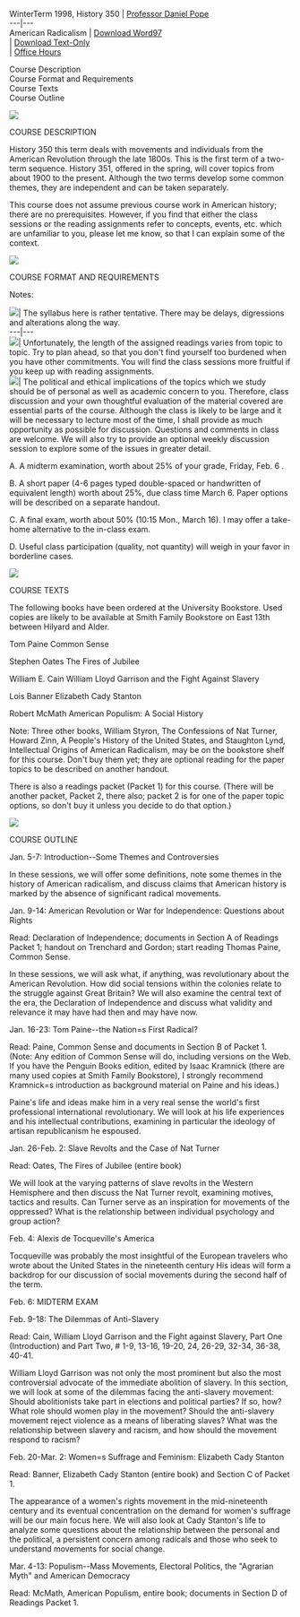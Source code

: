 WinterTerm 1998, History 350 | [Professor Daniel
Pope](../../../people/faculty/regular/pope.htm)  
---|---  
American Radicalism | [Download Word97](350.doc)  
  | [Download Text-Only](350.txt)  
  | [Office Hours](../../../people/faculty/office.htm)  
  
Course Description  
Course Format and Requirements  
Course Texts  
Course Outline

![](../../../_themes/history/urbhorsd.gif)

COURSE DESCRIPTION

History 350 this term deals with movements and individuals from the American
Revolution through the late 1800s. This is the first term of a two-term
sequence. History 351, offered in the spring, will cover topics from about
1900 to the present. Although the two terms develop some common themes, they
are independent and can be taken separately.

This course does not assume previous course work in American history; there
are no prerequisites. However, if you find that either the class sessions or
the reading assignments refer to concepts, events, etc. which are unfamiliar
to you, please let me know, so that I can explain some of the context.

![](../../../_themes/history/urbhorsd.gif)

COURSE FORMAT AND REQUIREMENTS

Notes:

![](../../../_themes/history/urbbul1d.gif)| The syllabus here is rather
tentative. There may be delays, digressions and alterations along the way.  
---|---  
![](../../../_themes/history/urbbul1d.gif)| Unfortunately, the length of the
assigned readings varies from topic to topic. Try to plan ahead, so that you
don't find yourself too burdened when you have other commitments. You will
find the class sessions more fruitful if you keep up with reading assignments.  
![](../../../_themes/history/urbbul1d.gif)| The political and ethical
implications of the topics which we study should be of personal as well as
academic concern to you. Therefore, class discussion and your own thoughtful
evaluation of the material covered are essential parts of the course. Although
the class is likely to be large and it will be necessary to lecture most of
the time, I shall provide as much opportunity as possible for discussion.
Questions and comments in class are welcome. We will also try to provide an
optional weekly discussion session to explore some of the issues in greater
detail.  
  
A. A midterm examination, worth about 25% of your grade, Friday, Feb. 6 .

B. A short paper (4-6 pages typed double-spaced or handwritten of equivalent
length) worth about 25%, due class time March 6. Paper options will be
described on a separate handout.

C. A final exam, worth about 50% (10:15 Mon., March 16). I may offer a take-
home alternative to the in-class exam.

D. Useful class participation (quality, not quantity) will weigh in your favor
in borderline cases.

![](../../../_themes/history/urbhorsd.gif)

COURSE TEXTS

The following books have been ordered at the University Bookstore. Used copies
are likely to be available at Smith Family Bookstore on East 13th between
Hilyard and Alder.

Tom Paine Common Sense

Stephen Oates The Fires of Jubilee

William E. Cain William Lloyd Garrison and the Fight Against Slavery

Lois Banner Elizabeth Cady Stanton

Robert McMath American Populism: A Social History

Note: Three other books, William Styron, The Confessions of Nat Turner, Howard
Zinn, A People's History of the United States, and Staughton Lynd,
Intellectual Origins of American Radicalism, may be on the bookstore shelf for
this course. Don't buy them yet; they are optional reading for the paper
topics to be described on another handout.

There is also a readings packet (Packet 1) for this course. (There will be
another packet, Packet 2, there also; packet 2 is for one of the paper topic
options, so don't buy it unless you decide to do that option.)

![](../../../_themes/history/urbhorsd.gif)

COURSE OUTLINE

Jan. 5-7: Introduction--Some Themes and Controversies

In these sessions, we will offer some definitions, note some themes in the
history of American radicalism, and discuss claims that American history is
marked by the absence of significant radical movements.

Jan. 9-14: American Revolution or War for Independence: Questions about Rights

Read: Declaration of Independence; documents in Section A of Readings Packet
1; handout on Trenchard and Gordon; start reading Thomas Paine, Common Sense.

In these sessions, we will ask what, if anything, was revolutionary about the
American Revolution. How did social tensions within the colonies relate to the
struggle against Great Britain? We will also examine the central text of the
era, the Declaration of Independence and discuss what validity and relevance
it may have had then and may have now.

Jan. 16-23: Tom Paine--the Nation=s First Radical?

Read: Paine, Common Sense and documents in Section B of Packet 1. (Note: Any
edition of Common Sense will do, including versions on the Web. If you have
the Penguin Books edition, edited by Isaac Kramnick (there are many used
copies at Smith Family Bookstore), I strongly recommend Kramnick=s
introduction as background material on Paine and his ideas.)

Paine's life and ideas make him in a very real sense the world's first
professional international revolutionary. We will look at his life experiences
and his intellectual contributions, examining in particular the ideology of
artisan republicanism he espoused.

Jan. 26-Feb. 2: Slave Revolts and the Case of Nat Turner

Read: Oates, The Fires of Jubilee (entire book)

We will look at the varying patterns of slave revolts in the Western
Hemisphere and then discuss the Nat Turner revolt, examining motives, tactics
and results. Can Turner serve as an inspiration for movements of the
oppressed? What is the relationship between individual psychology and group
action?

Feb. 4: Alexis de Tocqueville's America

Tocqueville was probably the most insightful of the European travelers who
wrote about the United States in the nineteenth century His ideas will form a
backdrop for our discussion of social movements during the second half of the
term.

Feb. 6: MIDTERM EXAM

Feb. 9-18: The Dilemmas of Anti-Slavery

Read: Cain, William Lloyd Garrison and the Fight against Slavery, Part One
(Introduction) and Part Two, # 1-9, 13-16, 19-20, 24, 26-29, 32-34, 36-38,
40-41.

William Lloyd Garrison was not only the most prominent but also the most
controversial advocate of the immediate abolition of slavery. In this section,
we will look at some of the dilemmas facing the anti-slavery movement: Should
abolitionists take part in elections and political parties? If so, how? What
role should women play in the movement? Should the anti-slavery movement
reject violence as a means of liberating slaves? What was the relationship
between slavery and racism, and how should the movement respond to racism?

Feb. 20-Mar. 2: Women=s Suffrage and Feminism: Elizabeth Cady Stanton

Read: Banner, Elizabeth Cady Stanton (entire book) and Section C of Packet 1.

The appearance of a women's rights movement in the mid-nineteenth century and
its eventual concentration on the demand for women's suffrage will be our main
focus here. We will also look at Cady Stanton's life to analyze some questions
about the relationship between the personal and the political, a persistent
concern among radicals and those who seek to understand movements for social
change.

Mar. 4-13: Populism--Mass Movements, Electoral Politics, the "Agrarian Myth"
and American Democracy

Read: McMath, American Populism, entire book; documents in Section D of
Readings Packet 1.

